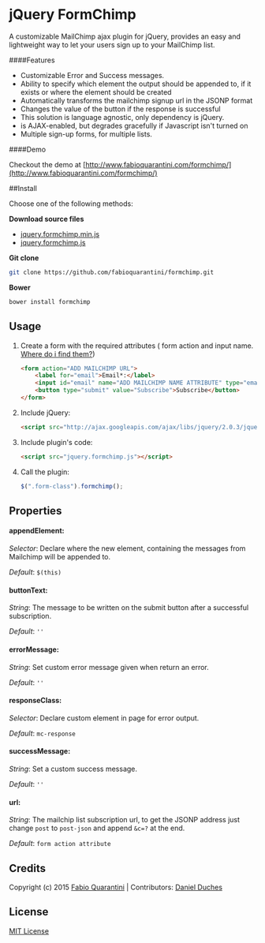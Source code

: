 # jQuery FormChimp

A customizable MailChimp ajax plugin for jQuery, provides an easy and lightweight way to let your users sign up to your MailChimp list.


####Features

- Customizable Error and Success messages.
- Ability to specify which element the output should be appended to, if it exists or where the element should be created
- Automatically transforms the mailchimp signup url in the JSONP format
- Changes the value of the button if the response is successful
- This solution is language agnostic, only dependency is jQuery.
- is AJAX-enabled, but degrades gracefully if Javascript isn't turned on
- Multiple sign-up forms, for multiple lists.


####Demo

Checkout the demo at [http://www.fabioquarantini.com/formchimp/](http://www.fabioquarantini.com/formchimp/)


##Install

Choose one of the following methods:

**Download source files**

- [jquery.formchimp.min.js](https://raw.github.com/fabioquarantini/formchimp/master/jquery.formchimp.min.js)
- [jquery.formchimp.js](https://raw.github.com/fabioquarantini/formchimp/master/jquery.formchimp.js)


**Git clone**

``` bash
git clone https://github.com/fabioquarantini/formchimp.git
```

**Bower**

``` bash
bower install formchimp
```


## Usage

1. Create a form with the required attributes ( form action and input name. [Where do i find them?](http://kb.mailchimp.com/article/can-i-host-my-own-sign-up-forms))

	```html
	<form action="ADD MAILCHIMP URL">
		<label for="email">Email*:</label>
		<input id="email" name="ADD MAILCHIMP NAME ATTRIBUTE" type="email" value="" />
		<button type="submit" value="Subscribe">Subscribe</button>
	</form>
	```

2. Include jQuery:

	```html
	<script src="http://ajax.googleapis.com/ajax/libs/jquery/2.0.3/jquery.min.js"></script>
	```

3. Include plugin's code:

	```html
	<script src="jquery.formchimp.js"></script>
	```

4. Call the plugin:

	```javascript
	$(".form-class").formchimp();
	```


## Properties

#### appendElement:
*Selector*:  Declare where the new element, containing the messages from Mailchimp will be appended to.

*Default*: `$(this)`

#### buttonText:
*String*: The message to be written on the submit button after a successful subscription.

*Default*: `''`

#### errorMessage:
*String*: Set custom error message given when return an error.

*Default*: `''`

#### responseClass:
*Selector*: Declare custom element in page for error output.

*Default*: `mc-response`

#### successMessage:
*String*: Set a custom success message.

*Default*: `''`

#### url:
*String*: The mailchip list subscription url, to get the JSONP address just change `post` to `post-json` and append `&c=?` at the end.

*Default*: `form action attribute`

## Credits

Copyright (c) 2015 [Fabio Quarantini](http://www.fabioquarantini.com) | Contributors: [Daniel Duches](https://github.com/danielhq/)

## License

[MIT License](http://opensource.org/licenses/MIT)